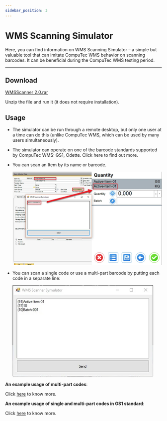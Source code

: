 ```yaml
---
sidebar_position: 3
---
```


# WMS Scanning Simulator

Here, you can find information on WMS Scanning Simulator – a simple but valuable tool that can imitate CompuTec WMS behavior on scanning barcodes. It can be beneficial during the CompuTec WMS testing period.

---

## Download

[WMSScanner 2.0.rar](https://download.computec.one/software/wms/tools/WMS_Scanning_Simulator.exe)

Unzip the file and run it (it does not require installation).

## Usage

- The simulator can be run through a remote desktop, but only one user at a time can do this (unlike CompuTec WMS, which can be used by many users simultaneously).
- The simulator can operate on one of the barcode standards supported by CompuTec WMS: GS1, Odette. Click here to find out more.
- You can scan an Item by its name or barcode.

    ![Item Name](./media/item-name-scan.webp)
- You can scan a single code or use a multi-part barcode by putting each code in a separate line:

    ![Multiple Elements](./media/multi-part.webp)

**An example usage of multi-part codes**:

Click [here](https://www.youtube.com/watch?v=yOKS1kHo3h0) to know more.

**An example usage of single and multi-part codes in GS1 standard**:

Click [here](https://www.youtube.com/watch?v=utDZYiQYdoI) to know more.
